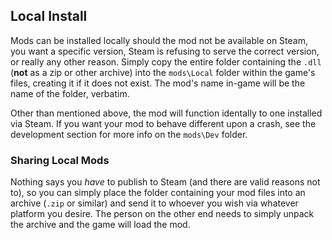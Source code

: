## Local Install
Mods can be installed locally should the mod not be available on Steam, you want a specific version, Steam is refusing to serve the correct version, or really any other reason. Simply copy the entire folder containing the `.dll` (**not** as a zip or other archive) into the `mods\Local` folder within the game's files, creating it if it does not exist. The mod's name in-game will be the name of the folder, verbatim.

Other than mentioned above, the mod will function identally to one installed via Steam. If you want your mod to behave different upon a crash, see the development section for more info on the `mods\Dev` folder.

### Sharing Local Mods
Nothing says you *have* to publish to Steam (and there are valid reasons not to), so you can simply place the folder containing your mod files into an archive (`.zip` or similar) and send it to whoever you wish via whatever platform you desire. The person on the other end needs to simply unpack the archive and the game will load the mod.
